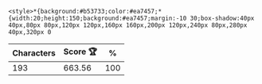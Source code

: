 `<style>*{background:#b53733;color:#ea7457;*{width:20;height:150;background:#ea7457;margin:-10 30;box-shadow:40px 40px,80px 80px,120px 120px,160px 160px,200px 120px,240px 80px,280px 40px,320px 0`

| Characters | Score 🏆 | %   |
| ---------- | -------- | --- |
| 193        | 663.56   | 100 |
